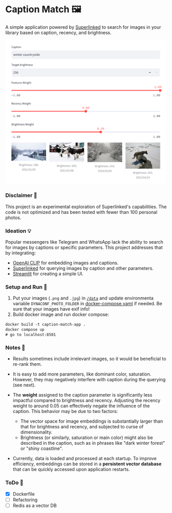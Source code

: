 # Caption Match 🖼️

A simple application powered by [Superlinked](https://github.com/superlinked/superlinked) to search for images in your library based on caption, recency, and brightness.

![Example Image](./misc/example-winter-countryside.png)

### Disclaimer 🚨

This project is an experimental exploration of Superlinked's capabilities. The code is not optimized and has been tested with fewer than 100 personal photos.

### Ideation 💡

Popular messengers like Telegram and WhatsApp lack the ability to search for images by captions or specific parameters. This project addresses that by integrating:
- [OpenAI CLIP](https://github.com/openai/CLIP) for embedding images and captions.
- [Superlinked](https://github.com/superlinked/superlinked) for querying images by caption and other parameters.
- [Streamlit](https://streamlit.io/) for creating a simple UI.

### Setup and Run 🚀

1. Put your images (`.png` and `.jpg`) in [`/data`](./data/) and update environmenta variable `DYNACONF_PHOTO_FOLDER` in [docker-compose.yaml](./docker-compose.yaml) if needed. Be sure that your images have exif info!
1. Build docker image and run docker compose:

```shell
docker build -t caption-match-app . 
docker compose up
# go to localhost:8501
```

### Notes 📝

- Results sometimes include irrelevant images, so it would be beneficial to re-rank them.

- It is easy to add more parameters, like dominant color, saturation. However, they may negatively interfere with caption during the querying (see next).

- The **weight** assigned to the caption parameter is significantly less impactful compared to brightness and recency. Adjusting the recency weight to around 0.05 can effectively negate the influence of the caption. This behavior may be due to two factors:
    - The vector space for image embeddings is substantially larger than that for brightness and recency, and subjected to curse of dimensionality.
    - Brightness (or similarly, saturation or main color) might also be described in the caption, such as in phrases like "dark winter forest" or "shiny coastline".

- Currently, data is loaded and processed at each startup. To improve efficiency, embeddings can be stored in a **persistent vector database** that can be quickly accessed upon application restarts.

### ToDo 📌
- [x] Dockerfile
- [ ] Refactoring
- [ ] Redis as a vector DB
